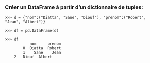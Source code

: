 ### Créer un DataFrame à partir d’un dictionnaire de tuples:

	>>> d = {"nom":("Diatta", "Sane", "Diouf"), "prenom":("Robert", "Jean", "Albert")}
	
	>>> df = pd.DataFrame(d)
	
	>>> df
	           nom     prenom
	        0  Diatta  Robert
	        1    Sane    Jean
		2   Diouf  Albert
